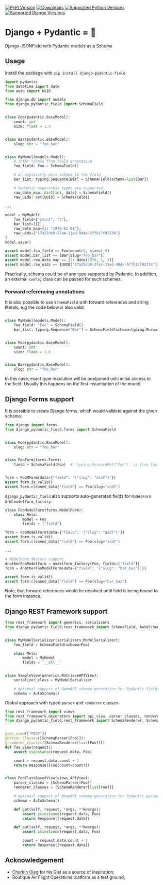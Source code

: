 [![PyPI Version](https://img.shields.io/pypi/v/django-pydantic-field)](https://pypi.org/project/django-pydantic-field/)
[![Downloads](https://pepy.tech/badge/django-pydantic-field/month)](https://pepy.tech/project/django-pydantic-field)
[![Supported Python Versions](https://img.shields.io/pypi/pyversions/django-pydantic-field)](https://pypi.org/project/django-pydantic-field/)
[![Supported Django Versions](https://img.shields.io/pypi/frameworkversions/django/django-pydantic-field)](https://pypi.org/project/django-pydantic-field/)

# Django + Pydantic = 🖤

Django JSONField with Pydantic models as a Schema

## Usage

Install the package with `pip install django-pydantic-field`.

``` python
import pydantic
from datetime import date
from uuid import UUID

from django.db import models
from django_pydantic_field import SchemaField


class Foo(pydantic.BaseModel):
    count: int
    size: float = 1.0


class Bar(pydantic.BaseModel):
    slug: str = "foo_bar"


class MyModel(models.Model):
    # Infer schema from field annotation
    foo_field: Foo = SchemaField()

    # or explicitly pass schema to the field
    bar_list: typing.Sequence[Bar] = SchemaField(schema=list[Bar])

    # Pydantic exportable types are supported
    raw_date_map: dict[int, date] = SchemaField()
    raw_uids: set[UUID] = SchemaField()

...
    
model = MyModel(
    foo_field={"count": "5"},
    bar_list=[{}],
    raw_date_map={1: "1970-01-01"},
    raw_uids={"17a25db0-27a4-11ed-904a-5ffb17f92734"}
)
model.save()

assert model.foo_field == Foo(count=5, size=1.0)
assert model.bar_list == [Bar(slug="foo_bar")]
assert model.raw_date_map == {1: date(1970, 1, 1)}
assert model.raw_uids == {UUID("17a25db0-27a4-11ed-904a-5ffb17f92734")}
```

Practically, schema could be of any type supported by Pydantic.
In addition, an external `config` class can be passed for such schemes.

### Forward referencing annotations

It is also possible to use `SchemaField` with forward references and string literals, e.g the code below is also valid:

``` python

class MyModel(models.Model):
    foo_field: "Foo" = SchemaField()
    bar_list: typing.Sequence["Bar"] = SchemaField(schema=typing.ForwardRef("list[Bar]"))


class Foo(pydantic.BaseModel):
    count: int
    size: float = 1.0


class Bar(pydantic.BaseModel):
    slug: str = "foo_bar"
```

In this case, exact type resolution will be postponed until initial access to the field.
Usually this happens on the first instantiation of the model.

## Django Forms support

It is possible to create Django forms, which would validate against the given schema:

``` python
from django import forms
from django_pydantic_field.forms import SchemaField


class Foo(pydantic.BaseModel):
    slug: str = "foo_bar"


class FooForm(forms.Form):
    field = SchemaField(Foo)  # `typing.ForwardRef("Foo")` is fine too, but only in Django 4+


form = FooMForm(data={"field": '{"slug": "asdf"}'})
assert form.is_valid()
assert form.cleaned_data["field"] == Foo(slug="asdf")
```

`django_pydantic_field` also supports auto-generated fields for `ModelForm` and `modelform_factory`:

``` python
class FooModelForm(forms.ModelForm):
    class Meta:
        model = Foo
        fields = ["field"]

form = FooModelForm(data={"field": '{"slug": "asdf"}'})
assert form.is_valid()
assert form.cleaned_data["field"] == Foo(slug="asdf")

...

# ModelForm factory support
AnotherFooModelForm = modelform_factory(Foo, fields=["field"])
form = AnotherFooModelForm(data={"field": '{"slug": "bar_baz"}'})

assert form.is_valid()
assert form.cleaned_data["field"] == Foo(slug="bar_baz")
```

Note, that forward references would be resolved until field is being bound to the form instance.

## Django REST Framework support

``` python
from rest_framework import generics, serializers
from django_pydantic_field.rest_framework import SchemaField, AutoSchema


class MyModelSerializer(serializers.ModelSerializer):
    foo_field = SchemaField(schema=Foo)

    class Meta:
        model = MyModel
        fields = '__all__'


class SampleView(generics.RetrieveAPIView):
    serializer_class = MyModelSerializer

    # optional support of OpenAPI schema generation for Pydantic fields
    schema = AutoSchema()
```

Global approach with typed `parser` and `renderer` classes
``` python
from rest_framework import views
from rest_framework.decorators import api_view, parser_classes, renderer_classes
from django_pydantic_field.rest_framework import SchemaRenderer, SchemaParser, AutoSchema


@api_view(["POST"])
@parser_classes([SchemaParser[Foo]]):
@renderer_classes([SchemaRenderer[list[Foo]]])
def foo_view(request):
    assert isinstance(request.data, Foo)

    count = request.data.count + 1
    return Response([Foo(count=count)])


class FooClassBasedView(views.APIView):
    parser_classes = [SchemaParser[Foo]]
    renderer_classes = [SchemaRenderer[list[Foo]]]

    # optional support of OpenAPI schema generation for Pydantic parsers/renderers
    schema = AutoSchema()

    def get(self, request, *args, **kwargs):
        assert isinstance(request.data, Foo)
        return Response([request.data])

    def put(self, request, *args, **kwargs):
        assert isinstance(request.data, Foo)

        count = request.data.count + 1
        return Response([request.data])
```

## Acknowledgement

* [Churkin Oleg](https://gist.github.com/Bahus/98a9848b1f8e2dcd986bf9f05dbf9c65) for his Gist as a source of inspiration;
* Boutique Air Flight Operations platform as a test ground;

